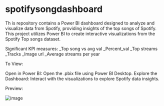 # spotifysongdashboard

Th is repository contains a Power BI dashboard designed to analyze and visualize data from Spotify, providing insights of the top songs of Spotify. This project utilizes Power BI to create interactive visualizations from the Spotify Top songs dataset.

Significant KPI measures:
_Top song vs avg val
_Percent_val
_Top streams
_Tracks
_Image url
_Average streams per year

To View:

Open in Power BI: Open the .pbix file using Power BI Desktop.
Explore the Dashboard: Interact with the visualizations to explore Spotify data insights.

Preview: 

![image](https://github.com/user-attachments/assets/2e95fecd-34e7-4f4e-9a60-51b925f9e3a6)

